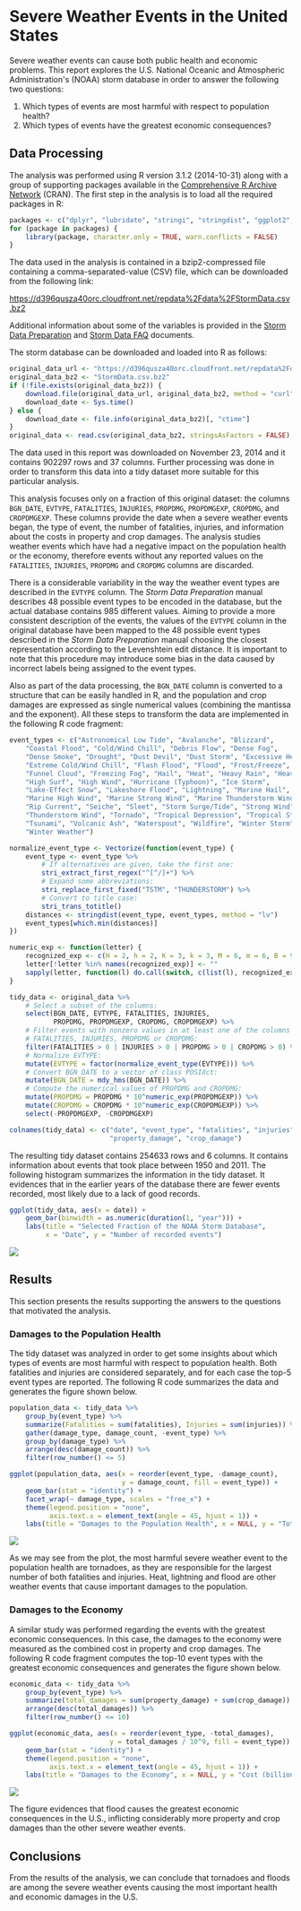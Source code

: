 
# Severe Weather Events in the United States

Severe weather events can cause both public health and economic problems.
This report explores the U.S. National Oceanic and Atmospheric Administration's 
(NOAA) storm database in order to answer the following two questions:

1.  Which types of events are most harmful with respect to population health?
2.  Which types of events have the greatest economic consequences?

## Data Processing

The analysis was performed using R version 3.1.2 (2014-10-31) along with 
a group of supporting packages available in the
[Comprehensive R Archive Network](http://cran.r-project.org/) (CRAN).
The first step in the analysis is to load all the required packages in R:


```r
packages <- c("dplyr", "lubridate", "stringi", "stringdist", "ggplot2", "tidyr")
for (package in packages) {
    library(package, character.only = TRUE, warn.conflicts = FALSE)
}
```

The data used in the analysis is contained in a bzip2-compressed file 
containing a comma-separated-value (CSV) file, which can be downloaded 
from the following link:

https://d396qusza40orc.cloudfront.net/repdata%2Fdata%2FStormData.csv.bz2

Additional information about some of the variables is provided in the 
[Storm Data Preparation](https://d396qusza40orc.cloudfront.net/repdata%2Fpeer2_doc%2Fpd01016005curr.pdf)
and [Storm Data FAQ](https://d396qusza40orc.cloudfront.net/repdata%2Fpeer2_doc%2FNCDC%20Storm%20Events-FAQ%20Page.pdf) documents.

The storm database can be downloaded and loaded into R as follows:


```r
original_data_url <- "https://d396qusza40orc.cloudfront.net/repdata%2Fdata%2FStormData.csv.bz2"
original_data_bz2 <- "StormData.csv.bz2"
if (!file.exists(original_data_bz2)) {
    download.file(original_data_url, original_data_bz2, method = "curl")
    download_date <- Sys.time()
} else {
    download_date <- file.info(original_data_bz2)[, "ctime"]
}
original_data <- read.csv(original_data_bz2, stringsAsFactors = FALSE)
```

The data used in this report was downloaded on 
November 23, 2014 and it contains 
902297 rows and 37 columns.
Further processing was done in order to transform this data into 
a tidy dataset more suitable for this particular analysis.

This analysis focuses only on a fraction of this original dataset:
the columns `BGN_DATE`, `EVTYPE`, `FATALITIES`, `INJURIES`, `PROPDMG`, 
`PROPDMGEXP`, `CROPDMG`, and `CROPDMGEXP`. These columns provide 
the date when a severe weather events began, the type of event, 
the number of fatalities, injuries, and information about the costs in 
property and crop damages. The analysis studies weather events which 
have had a negative impact on the population health or the economy, 
therefore events without any reported values on the `FATALITIES`, `INJURIES`, 
`PROPDMG` and `CROPDMG` columns are discarded.

There is a considerable variability in the way the weather event types 
are described in the `EVTYPE` column. The  *Storm Data Preparation* 
manual describes 48 possible event types to be encoded in the database, 
but the actual database contains 985 
different values. Aiming to provide a more consistent description of 
the events, the values of the `EVTYPE` column in the original database 
have been mapped to the 48 possible event types described in the 
*Storm Data Preparation* manual choosing the closest representation
according to the Levenshtein edit distance. It is important to note
that this procedure may introduce some bias in the data caused by 
incorrect labels being assigned to the event types.

Also as part of the data processing, the `BGN_DATE` column is converted 
to a structure that can be easily handled in R, and the population and crop 
damages are expressed as single numerical values (combining the mantissa 
and the exponent). All these steps to transform the data are implemented 
in the following R code fragment:


```r
event_types <- c("Astronomical Low Tide", "Avalanche", "Blizzard",
    "Coastal Flood", "Cold/Wind Chill", "Debris Flow", "Dense Fog",
    "Dense Smoke", "Drought", "Dust Devil", "Dust Storm", "Excessive Heat",
    "Extreme Cold/Wind Chill", "Flash Flood", "Flood", "Frost/Freeze",
    "Funnel Cloud", "Freezing Fog", "Hail", "Heat", "Heavy Rain", "Heavy Snow",
    "High Surf", "High Wind", "Hurricane (Typhoon)", "Ice Storm", 
    "Lake-Effect Snow", "Lakeshore Flood", "Lightning", "Marine Hail",
    "Marine High Wind", "Marine Strong Wind", "Marine Thunderstorm Wind",
    "Rip Current", "Seiche", "Sleet", "Storm Surge/Tide", "Strong Wind",
    "Thunderstorm Wind", "Tornado", "Tropical Depression", "Tropical Storm",
    "Tsunami", "Volcanic Ash", "Waterspout", "Wildfire", "Winter Storm",
    "Winter Weather")

normalize_event_type <- Vectorize(function(event_type) {
    event_type <- event_type %>%
        # If alternatives are given, take the first one:
        stri_extract_first_regex("^[^/]+") %>%
        # Expand some abbreviations:
        stri_replace_first_fixed("TSTM", "THUNDERSTORM") %>%
        # Convert to title case:
        stri_trans_totitle()
    distances <- stringdist(event_type, event_types, method = "lv")
    event_types[which.min(distances)]
})

numeric_exp <- function(letter) {
    recognized_exp <- c(H = 2, h = 2, K = 3, k = 3, M = 6, m = 6, B = 9, b = 9)
    letter[!letter %in% names(recognized_exp)] <- ""
    sapply(letter, function(l) do.call(switch, c(list(l), recognized_exp, 0)))
}

tidy_data <- original_data %>%
    # Select a subset of the columns:
    select(BGN_DATE, EVTYPE, FATALITIES, INJURIES, 
           PROPDMG, PROPDMGEXP, CROPDMG, CROPDMGEXP) %>%
    # Filter events with nonzero values in at least one of the columns
    # FATALITIES, INJURIES, PROPDMG or CROPDMG:
    filter(FATALITIES > 0 | INJURIES > 0 | PROPDMG > 0 | CROPDMG > 0) %>%
    # Normalize EVTYPE:
    mutate(EVTYPE = factor(normalize_event_type(EVTYPE))) %>%
    # Convert BGN_DATE to a vector of class POSIXct:
    mutate(BGN_DATE = mdy_hms(BGN_DATE)) %>%
    # Compute the numerical values of PROPDMG and CROPDMG:
    mutate(PROPDMG = PROPDMG * 10^numeric_exp(PROPDMGEXP)) %>%
    mutate(CROPDMG = CROPDMG * 10^numeric_exp(CROPDMGEXP)) %>%
    select(-PROPDMGEXP, -CROPDMGEXP)

colnames(tidy_data) <- c("date", "event_type", "fatalities", "injuries",
                         "property_damage", "crop_damage")
```

The resulting tidy dataset contains 254633 rows and 6
columns. It contains information about events that took place between 
1950 and 2011. The 
following histogram summarizes the information in the tidy dataset.
It evidences that in the earlier years of the database there are
fewer events recorded, most likely due to a lack of good records.


```r
ggplot(tidy_data, aes(x = date)) +
    geom_bar(binwidth = as.numeric(duration(1, "year"))) +
    labs(title = "Selected Fraction of the NOAA Storm Database", 
         x = "Date", y = "Number of recorded events")
```

![](figures/events-1.png) 

## Results

This section presents the results supporting the answers to the questions
that motivated the analysis.

### Damages to the Population Health

The tidy dataset was analyzed in order to get some insights about which 
types of events are most harmful with respect to population health.
Both fatalities and injuries are considered separately, and for each
case the top-5 event types are reported. The following R code summarizes 
the data and generates the figure shown below.


```r
population_data <- tidy_data %>%
    group_by(event_type) %>%
    summarize(Fatalities = sum(fatalities), Injuries = sum(injuries)) %>%
    gather(damage_type, damage_count, -event_type) %>%
    group_by(damage_type) %>%
    arrange(desc(damage_count)) %>%
    filter(row_number() <= 5)

ggplot(population_data, aes(x = reorder(event_type, -damage_count),
                            y = damage_count, fill = event_type)) +
    geom_bar(stat = "identity") +
    facet_wrap(~ damage_type, scales = "free_x") +
    theme(legend.position = "none",
          axis.text.x = element_text(angle = 45, hjust = 1)) +
    labs(title = "Damages to the Population Health", x = NULL, y = "Total")
```

![](figures/population_data-1.png) 

As we may see from the plot, the most harmful severe weather event to the 
population health are tornadoes, as they are responsible for the largest number 
of both fatalities and injuries. Heat, lightning and flood are other weather 
events that cause important damages to the population.

### Damages to the Economy

A similar study was performed regarding the events with the greatest economic 
consequences. In this case, the damages to the economy were measured as
the combined cost in property and crop damages. The following R code fragment
computes the top-10 event types with the greatest economic consequences
and generates the figure shown below.


```r
economic_data <- tidy_data %>%
    group_by(event_type) %>%
    summarize(total_damages = sum(property_damage) + sum(crop_damage)) %>%
    arrange(desc(total_damages)) %>%
    filter(row_number() <= 10)

ggplot(economic_data, aes(x = reorder(event_type, -total_damages), 
                         y = total_damages / 10^9, fill = event_type)) +
    geom_bar(stat = "identity") +
    theme(legend.position = "none",
          axis.text.x = element_text(angle = 45, hjust = 1)) +
    labs(title = "Damages to the Economy", x = NULL, y = "Cost (billion dollars)")
```

![](figures/economic_data-1.png) 

The figure evidences that flood causes the greatest economic consequences
in the U.S., inflicting considerably more property and crop damages than the
other severe weather events.

## Conclusions

From the results of the analysis, we can conclude that tornadoes and floods 
are among the severe weather events causing the most important health and 
economic damages in the U.S.
